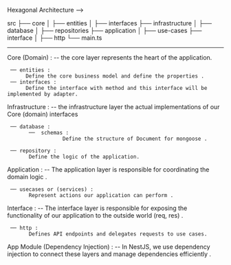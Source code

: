 Hexagonal Architecture -->

src
├── core
│   ├── entities
│   ├── interfaces
├── infrastructure
│   ├── database
│   ├── repositories
├── application
│   ├── use-cases
├── interface
│   ├── http
└── main.ts

--------------------------

Core (Domain) :
     -- the core layer represents the heart of the application.

     ── entities : 
          Define the core business model and define the properties .
     ── interfaces : 
          Define the interface with method and this interface will be implemented by adapter.

Infrastructure : 
     -- the infrastructure layer the actual implementations of our Core (domain) interfaces

     ── database : 
           ──  schemas : 
                      Define the structure of Document for mongoose .

     ── repository :
           Define the logic of the application.

Application : 
     -- The application layer is responsible for coordinating the domain logic .

     ── usecases or (services) :
           Represent actions our application can perform .

Interface : 
     -- The interface layer is responsible for exposing the functionality of our application to the outside world (req, res) .

     ── http : 
           Defines API endpoints and delegates requests to use cases.

App Module (Dependency Injection) :
     -- In NestJS, we use dependency injection to connect these layers and manage dependencies efficiently .
